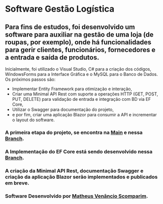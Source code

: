 # Software Gestão Logística
## Para fins de estudos, foi desenvolvido um software para auxiliar na gestão de uma loja (de roupas, por exemplo), onde há funcionalidades para gerir clientes, funcionários, fornecedores e a entrada e saída de produtos.
Inicialmente, foi utilizado o Visual Studio, C# para a criação dos códigos, WindowsForms para a Interface Gráfica e o MySQL para o Banco de Dados. Os próximos passos são: 
- Implementar Entity Framework para otimização e interação,
- Criar uma Minimal API Rest com suporte a operações HTTP (GET, POST, PUT, DELETE) para validação de entrada e integração com BD via EF Core,
- Utilizar o Swagger para documentação do projeto,
- e por fim, criar uma aplicação Blazor para consumir a API e incrementar o layout do software.

### A primeira etapa do projeto, se encontra na [Main](https://github.com/matheus-vsm/lojinha) e nessa [Branch](https://github.com/matheus-vsm/lojinha/tree/novonovo).
### A Implementação do EF Core está sendo desenvolvido nessa [Branch](https://github.com/matheus-vsm/lojinha/tree/2%C2%B0-Etapa---Adi%C3%A7%C3%A3o-do-Entity-Framework).
### A criação da Minimal API Rest, documentação Swagger e criação da aplicação Blazor serão implementados e publicados em breve.

### Software Desenvolvido por [Matheus Venâncio Scomparim](https://www.linkedin.com/in/matheus-v-275924208/).
